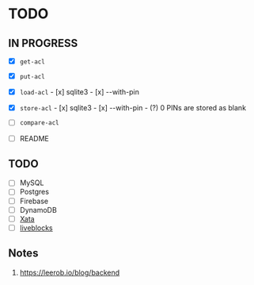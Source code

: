 # TODO

## IN PROGRESS

- [x] `get-acl`
- [x] `put-acl`
- [x] `load-acl`
      - [x] sqlite3
      - [x] --with-pin

- [x] `store-acl`
      - [x] sqlite3
      - [x] --with-pin
      - (?) 0 PINs are stored as blank

- [ ] `compare-acl`
- [ ] README

## TODO

- [ ] MySQL
- [ ] Postgres
- [ ] Firebase
- [ ] DynamoDB
- [ ] [Xata](https://xata.io)
- [ ] [liveblocks](https://liveblocks.io)

## Notes

1. https://leerob.io/blog/backend